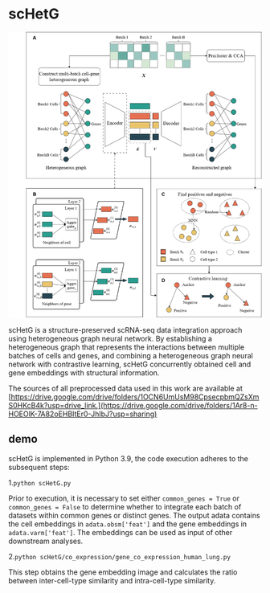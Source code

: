 # scHetG

![overview](/overview.png "overview")

scHetG is a structure-preserved scRNA-seq data integration approach using heterogeneous graph neural network. By establishing a heterogeneous graph that represents the interactions between multiple batches of cells and genes, and combining a heterogeneous graph neural network with contrastive learning, scHetG concurrently obtained cell and gene embeddings with structural information. 

The sources of all preprocessed data used in this work are available at [https://drive.google.com/drive/folders/1OCN6UmUsM98CpsecpbmQZsXmS0HKcB4k?usp=drive_link.](https://drive.google.com/drive/folders/1Ar8-n-HOEOlK-7A82oEHBItEr0-JhIbJ?usp=sharing)

## demo

scHetG is implemented in Python 3.9, the code execution adheres to the subsequent steps:

1.```python scHetG.py```

Prior to execution, it is necessary to set either ```common_genes = True``` or ```common_genes = False``` to determine whether to integrate each batch of datasets within common genes or distinct genes. 
The output adata contains the cell embeddings in ```adata.obsm['feat']``` and the gene embeddings in ```adata.varm['feat']```. The embeddings can be used as input of other downstream analyses.

2.```python scHetG/co_expression/gene_co_expression_human_lung.py```

This step obtains the gene embedding image and calculates the ratio between inter-cell-type similarity and intra-cell-type similarity.
